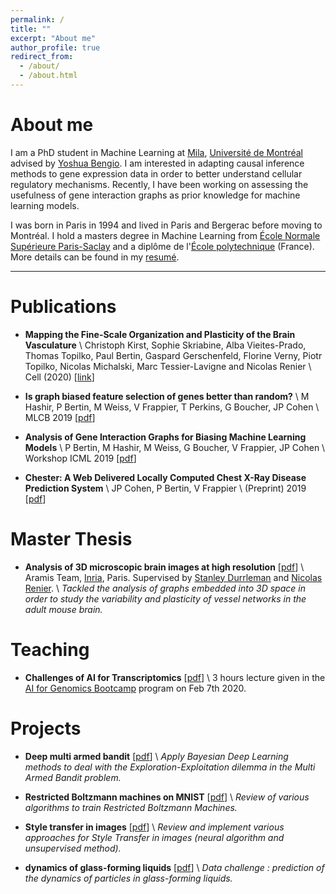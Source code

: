 ```yaml
---
permalink: /
title: ""
excerpt: "About me"
author_profile: true
redirect_from:
  - /about/
  - /about.html
---
```

# About me

I am a PhD student in Machine Learning at [Mila](https://mila.quebec/), [Université de Montréal](https://www.umontreal.ca/) advised by [Yoshua Bengio](https://mila.quebec/en/yoshua-bengio/). I am interested in adapting causal inference methods to gene expression data in order to better understand cellular regulatory mechanisms. Recently, I have been working on assessing the usefulness of gene interaction graphs as prior knowledge for machine learning models.

I was born in Paris in 1994 and lived in Paris and Bergerac before moving to Montréal. I hold a masters degree in Machine Learning from [École Normale Supérieure Paris-Saclay](https://ens-paris-saclay.fr/en) and a diplôme de l'[École polytechnique](https://www.polytechnique.edu/) (France). More details can be found in my [resumé](https://Bertinus.github.io/files/Resume.pdf).

___
# Publications

- **Mapping the Fine-Scale Organization and Plasticity of the Brain Vasculature** \\
Christoph Kirst, Sophie Skriabine, Alba Vieites-Prado, Thomas Topilko, Paul Bertin, Gaspard Gerschenfeld, Florine Verny, Piotr Topilko, Nicolas Michalski, Marc Tessier-Lavigne and Nicolas Renier \\
Cell (2020) [[link](https://doi.org/10.1016/j.cell.2020.01.028)]

- **Is graph biased feature selection of genes better than random?** \\
M Hashir, P Bertin, M Weiss, V Frappier, T Perkins, G Boucher, JP Cohen \\
MLCB 2019 [[pdf](https://arxiv.org/pdf/1910.09600.pdf)]

- **Analysis of Gene Interaction Graphs for Biasing Machine Learning Models** \\
P Bertin, M Hashir, M Weiss, G Boucher, V Frappier, JP Cohen \\
Workshop ICML 2019 [[pdf](https://arxiv.org/pdf/1905.02295.pdf)]

- **Chester: A Web Delivered Locally Computed Chest X-Ray Disease Prediction System** \\
JP Cohen, P Bertin, V Frappier \\
(Preprint) 2019 [[pdf](https://arxiv.org/pdf/1901.11210.pdf)]

# Master Thesis

- **Analysis of 3D microscopic brain images at high resolution** [[pdf](https://Bertinus.github.io/files/icm_report.pdf)] \\
Aramis Team, [Inria](https://www.inria.fr/en/centre/paris), Paris. Supervised by [Stanley Durrleman](https://who.rocq.inria.fr/Stanley.Durrleman/) and [Nicolas Renier](https://www.renier-lab.com/nicolasrenier). \\
*Tackled the analysis of graphs embedded into 3D space in order to study the variability and plasticity of vessel networks in the adult mouse brain.*

# Teaching
- **Challenges of AI for Transcriptomics** [[pdf](https://Bertinus.github.io/files/Challenges_of_ML4transcriptomics.pdf)] \\
3 hours lecture given in the [AI for Genomics Bootcamp](http://www.aigenomics.d3center.ca/) program on Feb 7th 2020.

# Projects

- **Deep multi armed bandit** [[pdf](https://Bertinus.github.io/files/deepMAB_report.pdf)] \\
*Apply Bayesian Deep Learning methods to deal with the Exploration-Exploitation dilemma in the Multi Armed Bandit problem.*

- **Restricted Boltzmann machines on MNIST** [[pdf](https://Bertinus.github.io/files/PGM_report.pdf)] \\
*Review of various algorithms to train Restricted Boltzmann Machines.*

- **Style transfer in images** [[pdf](https://Bertinus.github.io/files/style_transfer_report.pdf)] \\
*Review and implement various approaches for Style Transfer in images (neural algorithm and unsupervised method).*

- **dynamics of glass-forming liquids** [[pdf](https://Bertinus.github.io/files/glass_dynamics_report.pdf)] \\
*Data challenge : prediction of the dynamics of particles in glass-forming liquids.*
